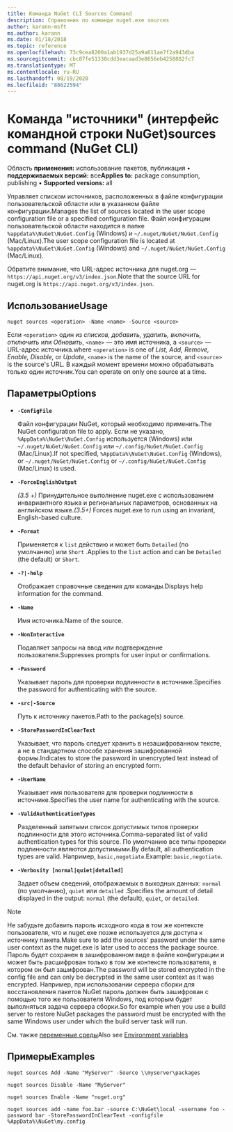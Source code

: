 ```yaml
---
title: Команда NuGet CLI Sources Command
description: Справочник по команде nuget.exe sources
author: karann-msft
ms.author: karann
ms.date: 01/18/2018
ms.topic: reference
ms.openlocfilehash: 73c9cea8200a1ab1937d25a9a611ae7f2a943dba
ms.sourcegitcommit: cbc87fe51330cdd3eacaad3e8656eb4258882fc7
ms.translationtype: MT
ms.contentlocale: ru-RU
ms.lasthandoff: 08/19/2020
ms.locfileid: "88622594"
---
```

# <a name="sources-command-nuget-cli"></a><span data-ttu-id="5257b-103">Команда "источники" (интерфейс командной строки NuGet)</span><span class="sxs-lookup"><span data-stu-id="5257b-103">sources command (NuGet CLI)</span></span>

<span data-ttu-id="5257b-104">Область **применения:** использование пакетов, публикация &bullet; **поддерживаемых версий:** все</span><span class="sxs-lookup"><span data-stu-id="5257b-104">**Applies to:** package consumption, publishing &bullet; **Supported versions:** all</span></span>

<span data-ttu-id="5257b-105">Управляет списком источников, расположенных в файле конфигурации пользовательской области или в указанном файле конфигурации.</span><span class="sxs-lookup"><span data-stu-id="5257b-105">Manages the list of sources located in the user scope configuration file or a specified configuration file.</span></span> <span data-ttu-id="5257b-106">Файл конфигурации пользовательской области находится в папке `%appdata%\NuGet\NuGet.Config` (Windows) и `~/.nuget/NuGet/NuGet.Config` (Mac/Linux).</span><span class="sxs-lookup"><span data-stu-id="5257b-106">The user scope configuration file is located at `%appdata%\NuGet\NuGet.Config` (Windows) and `~/.nuget/NuGet/NuGet.Config` (Mac/Linux).</span></span>

<span data-ttu-id="5257b-107">Обратите внимание, что URL-адрес источника для nuget.org — `https://api.nuget.org/v3/index.json`.</span><span class="sxs-lookup"><span data-stu-id="5257b-107">Note that the source URL for nuget.org is `https://api.nuget.org/v3/index.json`.</span></span>

## <a name="usage"></a><span data-ttu-id="5257b-108">Использование</span><span class="sxs-lookup"><span data-stu-id="5257b-108">Usage</span></span>

```cli
nuget sources <operation> -Name <name> -Source <source>
```

<span data-ttu-id="5257b-109">Если `<operation>` один из *списков, добавить, удалить, включить, отключить* или *Обновить*, `<name>` — это имя источника, а `<source>` — URL-адрес источника.</span><span class="sxs-lookup"><span data-stu-id="5257b-109">where `<operation>` is one of *List, Add, Remove, Enable, Disable,* or *Update*, `<name>` is the name of the source, and `<source>` is the source's URL.</span></span> <span data-ttu-id="5257b-110">В каждый момент времени можно обрабатывать только один источник.</span><span class="sxs-lookup"><span data-stu-id="5257b-110">You can operate on only one source at a time.</span></span>

## <a name="options"></a><span data-ttu-id="5257b-111">Параметры</span><span class="sxs-lookup"><span data-stu-id="5257b-111">Options</span></span>

- **`-ConfigFile`**

  <span data-ttu-id="5257b-112">Файл конфигурации NuGet, который необходимо применить.</span><span class="sxs-lookup"><span data-stu-id="5257b-112">The NuGet configuration file to apply.</span></span> <span data-ttu-id="5257b-113">Если не указано, `%AppData%\NuGet\NuGet.Config` используется (Windows) или `~/.nuget/NuGet/NuGet.Config` или `~/.config/NuGet/NuGet.Config` (Mac/Linux).</span><span class="sxs-lookup"><span data-stu-id="5257b-113">If not specified, `%AppData%\NuGet\NuGet.Config` (Windows), or `~/.nuget/NuGet/NuGet.Config` or `~/.config/NuGet/NuGet.Config` (Mac/Linux) is used.</span></span>

- **`-ForceEnglishOutput`**

  <span data-ttu-id="5257b-114">*(3.5 +)* Принудительное выполнение nuget.exe с использованием инвариантного языка и региональных параметров, основанных на английском языке.</span><span class="sxs-lookup"><span data-stu-id="5257b-114">*(3.5+)* Forces nuget.exe to run using an invariant, English-based culture.</span></span>

- **`-Format`**

  <span data-ttu-id="5257b-115">Применяется к `list` действию и может быть `Detailed` (по умолчанию) или `Short` .</span><span class="sxs-lookup"><span data-stu-id="5257b-115">Applies to the `list` action and can be `Detailed` (the default) or `Short`.</span></span>

- **`-?|-help`**

  <span data-ttu-id="5257b-116">Отображает справочные сведения для команды.</span><span class="sxs-lookup"><span data-stu-id="5257b-116">Displays help information for the command.</span></span>

- **`-Name`**

  <span data-ttu-id="5257b-117">Имя источника.</span><span class="sxs-lookup"><span data-stu-id="5257b-117">Name of the source.</span></span>

- **`-NonInteractive`**

  <span data-ttu-id="5257b-118">Подавляет запросы на ввод или подтверждение пользователя.</span><span class="sxs-lookup"><span data-stu-id="5257b-118">Suppresses prompts for user input or confirmations.</span></span>

- **`-Password`**

  <span data-ttu-id="5257b-119">Указывает пароль для проверки подлинности в источнике.</span><span class="sxs-lookup"><span data-stu-id="5257b-119">Specifies the password for authenticating with the source.</span></span>

- **`-src|-Source`**

  <span data-ttu-id="5257b-120">Путь к источнику пакетов.</span><span class="sxs-lookup"><span data-stu-id="5257b-120">Path to the package(s) source.</span></span>

- **`-StorePasswordInClearText`**

  <span data-ttu-id="5257b-121">Указывает, что пароль следует хранить в незашифрованном тексте, а не в стандартном способе хранения зашифрованной формы.</span><span class="sxs-lookup"><span data-stu-id="5257b-121">Indicates to store the password in unencrypted text instead of the default behavior of storing an encrypted form.</span></span>

- **`-UserName`**

  <span data-ttu-id="5257b-122">Указывает имя пользователя для проверки подлинности в источнике.</span><span class="sxs-lookup"><span data-stu-id="5257b-122">Specifies the user name for authenticating with the source.</span></span>

- **`-ValidAuthenticationTypes`**

  <span data-ttu-id="5257b-123">Разделенный запятыми список допустимых типов проверки подлинности для этого источника.</span><span class="sxs-lookup"><span data-stu-id="5257b-123">Comma-separated list of valid authentication types for this source.</span></span> <span data-ttu-id="5257b-124">По умолчанию все типы проверки подлинности являются допустимыми.</span><span class="sxs-lookup"><span data-stu-id="5257b-124">By default, all authentication types are valid.</span></span> <span data-ttu-id="5257b-125">Например, `basic,negotiate`.</span><span class="sxs-lookup"><span data-stu-id="5257b-125">Example: `basic,negotiate`.</span></span>

- **`-Verbosity [normal|quiet|detailed]`**

  <span data-ttu-id="5257b-126">Задает объем сведений, отображаемых в выходных данных: `normal` (по умолчанию), `quiet` или `detailed` .</span><span class="sxs-lookup"><span data-stu-id="5257b-126">Specifies the amount of detail displayed in the output: `normal` (the default), `quiet`, or `detailed`.</span></span>

> [!Note]
> <span data-ttu-id="5257b-127">Не забудьте добавить пароль исходного кода в том же контексте пользователя, что и nuget.exe позже используется для доступа к источнику пакета.</span><span class="sxs-lookup"><span data-stu-id="5257b-127">Make sure to add the sources' password under the same user context as the nuget.exe is later used to access the package source.</span></span> <span data-ttu-id="5257b-128">Пароль будет сохранен в зашифрованном виде в файле конфигурации и может быть расшифрован только в том же контексте пользователя, в котором он был зашифрован.</span><span class="sxs-lookup"><span data-stu-id="5257b-128">The password will be stored encrypted in the config file and can only be decrypted in the same user context as it was encrypted.</span></span> <span data-ttu-id="5257b-129">Например, при использовании сервера сборки для восстановления пакетов NuGet пароль должен быть зашифрован с помощью того же пользователя Windows, под которым будет выполняться задача сервера сборки.</span><span class="sxs-lookup"><span data-stu-id="5257b-129">So for example when you use a build server to restore NuGet packages the password must be encrypted with the same Windows user under which  the build server task will run.</span></span>

<span data-ttu-id="5257b-130">См. также [переменные среды](cli-ref-environment-variables.md)</span><span class="sxs-lookup"><span data-stu-id="5257b-130">Also see [Environment variables](cli-ref-environment-variables.md)</span></span>

## <a name="examples"></a><span data-ttu-id="5257b-131">Примеры</span><span class="sxs-lookup"><span data-stu-id="5257b-131">Examples</span></span>

```cli
nuget sources Add -Name "MyServer" -Source \\myserver\packages

nuget sources Disable -Name "MyServer"

nuget sources Enable -Name "nuget.org"

nuget sources add -name foo.bar -source C:\NuGet\local -username foo -password bar -StorePasswordInClearText -configfile %AppData%\NuGet\my.config
```
